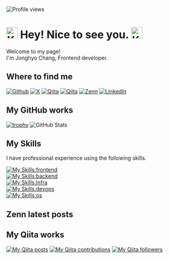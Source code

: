 ![Profile views](https://komarev.com/ghpvc/?username=jonghyo&color=4682b4&style=flat-square)

<h1><img alt="Kirby dance" src="https://emojis.slackmojis.com/emojis/images/1643515233/12510/kirby_dance.gif?1643515233" width="30"/> Hey! Nice to see you. <img alt="Kirby dance" src="https://emojis.slackmojis.com/emojis/images/1643515233/12510/kirby_dance.gif?1643515233" width="30"/></h1>

<p>Welcome to my page! </br> I'm Jonghyo Chang, Frontend developer.

## Where to find me

<p>
<a href="https://github.com/jonghyo" target="_blank"><img alt="Github" src="https://img.shields.io/badge/GitHub-%2312100E.svg?&style=for-the-badge&logo=Github&logoColor=white" /></a>
<a href="https://x.com/jonghyo_" target="_blank"><img alt="X" src="https://img.shields.io/badge/X-000000.svg?&style=for-the-badge&logo=x&logoColor=white"></a>
<a href="https://qiita.com/jonghyo" target="_blank"><img alt="Qiita" src="https://img.shields.io/badge/qiita1-55C500.svg?&style=for-the-badge&logo=qiita&logoColor=white" /></a>
<a href="https://qiita.com/john-Q" target="_blank"><img alt="Qiita" src="https://img.shields.io/badge/qiita2-55C500.svg?&style=for-the-badge&logo=qiita&logoColor=white" /></a>
<a href="https://zenn.dev/jonghyo" target="_blank"><img alt="Zenn" src="https://img.shields.io/badge/Zenn-3EA8FF.svg?&style=for-the-badge&logo=Zenn&logoColor=white" /></a>
<a href="https://www.linkedin.com/in/jonghyo/" target="_blank"><img alt="LinkedIn" src="https://img.shields.io/badge/linkedin-0a66c2.svg?&style=for-the-badge&logo=linkedin&logoColor=white" /></a>
</p>
</p>

## My GitHub works

[![trophy](https://github-profile-trophy.vercel.app/?username=jonghyo&theme=nord)](https://github.com/jonghyo)
![GitHub Stats](https://github-readme-stats.vercel.app/api?username=jonghyo&count_private=true&show_icons=true&theme=nord)

## My Skills

I have professional experience using the following skills.

[![My Skills:frontend](https://skillicons.dev/icons?i=js,ts,html,css,npm,yarn,react,nextjs,vue,astro,tailwind,bootstrap,vite,vitest)](https://skillicons.dev)
</br>
[![My Skills:backend](https://skillicons.dev/icons?i=nodejs,express,java,kotlin,ruby,python,go)](https://skillicons.dev)
</br>
[![My Skills:infra](https://skillicons.dev/icons?i=aws,azure)](https://skillicons.dev)
</br>
[![My Skills:devops](https://skillicons.dev/icons?i=git,github,githubactions,gitlab,bitbucket,docker,jenkins)](https://skillicons.dev)
</br>
[![My Skills:os](https://skillicons.dev/icons?i=apple,linux,windows)](https://skillicons.dev)

## Zenn latest posts

<!-- BLOG-POST-LIST:START -->
<!-- BLOG-POST-LIST:END -->

## My Qiita works

[![My Qiita posts](https://qiita-badge.apiapi.app/s/jonghyo/posts.svg)](http://qiita.com/jonghyo) [![My Qiita contributions](https://qiita-badge.apiapi.app/s/jonghyo/contributions.svg)](http://qiita.com/jonghyo) [![My Qiita followers](https://qiita-badge.apiapi.app/s/jonghyo/followers.svg)](http://qiita.com/jonghyo)
